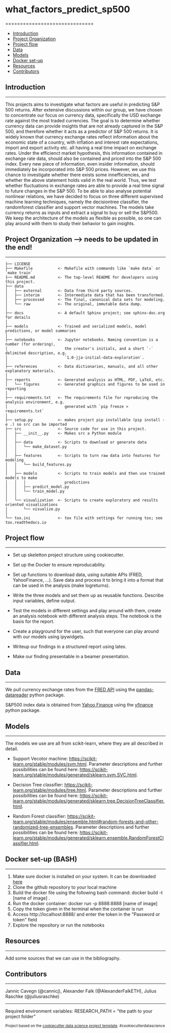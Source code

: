# what_factors_predict_sp500
==============================

- [Introduction](#Introduction)
- [Project Organization](#Project-Organization)
- [Project flow](#Project-flow)
- [Data](#Data)
- [Models](#Models)
- [Docker set-up](#Docker-set-up-(BASH))
- [Resources](#Resources)
- [Contributors](#Contributors)


## Introduction
------------
This projects aims to investigate what factors are useful in predicting S&P 500 returns. After extensive discussions within our group, we have chosen to concentrate our focus on currency data, specifically the USD exchange rate against the most traded currencies. The goal is to determine whether currency data can provide insights that are not already captured in the S&P 500, and therefore whether it acts as a predictor of S&P 500 returns.
It is widely known that currency exchange rates reflect information about the economic state of a country, with inflation and interest rate expectations, import and export activity etc. all having a real time impact on exchange rates.
Under the efficienct market hypothesis, this information contained in exchange rate data, should also be contained and priced into the S&P 500 index. Every new piece of information, even insider information, should immediately be incorporated into S&P 500 prices. However, we use this chance to investigate whether there exists some innefficiencies, and whether the above statement holds valid in the real world. Thus, we test whether fluctuations in exchange rates are able to provide a real time signal to future changes in the S&P 500. To be able to also analyse potential nonlinear relations, we have decided to focus on three different supervised machine learning techniques, namely the decisiontree classifier, the randomforest classifier and support vector machines. The models take currency returns as inputs and extract a signal to buy or sell the S&P500. We keep the architecture of the models as flexible as possible, so one can play around with them to study their behavior to gain insights.

## Project Organization --> needs to be updated in the end!
------------

    ├── LICENSE
    ├── Makefile           <- Makefile with commands like `make data` or `make train`
    ├── README.md          <- The top-level README for developers using this project.
    ├── data
    │   ├── external       <- Data from third party sources.
    │   ├── interim        <- Intermediate data that has been transformed.
    │   ├── processed      <- The final, canonical data sets for modeling.
    │   └── raw            <- The original, immutable data dump.
    │
    ├── docs               <- A default Sphinx project; see sphinx-doc.org for details
    │
    ├── models             <- Trained and serialized models, model predictions, or model summaries
    │
    ├── notebooks          <- Jupyter notebooks. Naming convention is a number (for ordering),
    │                         the creator's initials, and a short `-` delimited description, e.g.
    │                         `1.0-jja-initial-data-exploration`.
    │
    ├── references         <- Data dictionaries, manuals, and all other explanatory materials.
    │
    ├── reports            <- Generated analysis as HTML, PDF, LaTeX, etc.
    │   └── figures        <- Generated graphics and figures to be used in reporting
    │
    ├── requirements.txt   <- The requirements file for reproducing the analysis environment, e.g.
    │                         generated with `pip freeze > requirements.txt`
    │
    ├── setup.py           <- makes project pip installable (pip install -e .) so src can be imported
    ├── src                <- Source code for use in this project.
    │   ├── __init__.py    <- Makes src a Python module
    │   │
    │   ├── data           <- Scripts to download or generate data
    │   │   └── make_dataset.py
    │   │
    │   ├── features       <- Scripts to turn raw data into features for modeling
    │   │   └── build_features.py
    │   │
    │   ├── models         <- Scripts to train models and then use trained models to make
    │   │   │                 predictions
    │   │   ├── predict_model.py
    │   │   └── train_model.py
    │   │
    │   └── visualization  <- Scripts to create exploratory and results oriented visualizations
    │       └── visualize.py
    │
    └── tox.ini            <- tox file with settings for running tox; see tox.readthedocs.io


## Project flow
--------
- Set up skeletton project structure using cookiecutter.

- Set up the Docker to ensure reproducability.

- Set up functions to download data, using suitable APIs (FRED, YahooFinance, ...). Save data and process it to bring it into a format that can be used in the analysis (make logreturns).

- Write the three models and set them up as reusable functions. Describe input variables, define output.

- Test the models in different settings and play around with them, create an analysis notebook with different analysis steps. The notebook is the basis for the report.

- Create a playground for the user, such that everyone can play around with our models using ipywidgets.

- Writeup our findings in a structured report using latex.

- Make our finding presentable in a beamer presentation.


## Data 
------------

We pull currency exchange rates from the [FRED API](https://fred.stlouisfed.org/docs/api/fred/) using the [pandas-datareader](https://github.com/pydata/pandas-datareader) python package.

S&P500 index data is obtained from [Yahoo Finance](https://finance.yahoo.com) using the [yfinance](https://pypi.org/project/yfinance/) python package.


## Models
------------

The models we use are all from scikit-learn, where they are all described in detail. 

- Support Vecotor machine: https://scikit-learn.org/stable/modules/svm.html. Parameter descriptions and further possibilities can be found here: https://scikit-learn.org/stable/modules/generated/sklearn.svm.SVC.html.

- Decision Tree classifier: https://scikit-learn.org/stable/modules/tree.html. Parameter descriptions and further possibilities can be found here: https://scikit-learn.org/stable/modules/generated/sklearn.tree.DecisionTreeClassifier.html.

- Random Forest classifier: https://scikit-learn.org/stable/modules/ensemble.html#random-forests-and-other-randomized-tree-ensembles. Parameter descriptions and further possibilities can be found here: https://scikit-learn.org/stable/modules/generated/sklearn.ensemble.RandomForestClassifier.html.


## Docker set-up (BASH)
------------
1. Make sure docker is installed on your system. It can be downloaded [here](https://www.docker.com/products/docker-desktop/)
2. Clone the github repository to your local machine
3. Build the docker file using the following bash command: docker build -t [name of image] .
4. Run the docker container: docker run -p 8888:8888 [name of image]
5. Copy the token given in the terminal when the container is run
6. Access http://localhost:8888/ and enter the token in the "Password or token" field
7. Explore the repository or run the notebooks



## Resources
------------
Add some sources that we can use in the bibliography.


## Contributors
------------

Jannic Cavegn (@cannicj), Alexander Falk (@AlexanderFalkETH), Julius Raschke (@juliusraschke)

--------


Required environment variables:
RESEARCH_PATH = "the path to your project folder"

<p><small>Project based on the <a target="_blank" href="https://drivendata.github.io/cookiecutter-data-science/">cookiecutter data science project template</a>. #cookiecutterdatascience</small></p>
